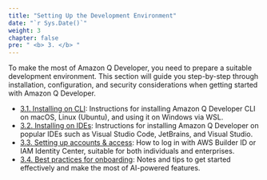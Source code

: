 ```yaml
---
title: "Setting Up the Development Environment"
date: "`r Sys.Date()`"
weight: 3
chapter: false
pre: " <b> 3. </b> "
---
```


To make the most of Amazon Q Developer, you need to prepare a suitable development environment. This section will guide you step-by-step through installation, configuration, and security considerations when getting started with Amazon Q Developer.

- [3.1. Installing on CLI](3.1-install-on-cli/): Instructions for installing Amazon Q Developer CLI on macOS, Linux (Ubuntu), and using it on Windows via WSL.
- [3.2. Installing on IDEs](3.2-install-on-ides/): Instructions for installing Amazon Q Developer on popular IDEs such as Visual Studio Code, JetBrains, and Visual Studio.
- [3.3. Setting up accounts & access](3.3-setting-up-credentials/): How to log in with AWS Builder ID or IAM Identity Center, suitable for both individuals and enterprises.
- [3.4. Best practices for onboarding](3.4-best-practices/): Notes and tips to get started effectively and make the most of AI-powered features.